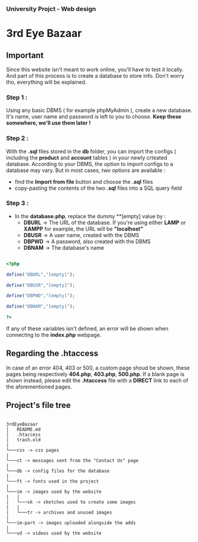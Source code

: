 ### University Projct - Web design
3rd Eye Bazaar
===

## Important

Since this website isn't meant to work online, you'll have to test it locally. And part of this process is to create a database to store info. Don't worry tho, everything will be explained. 

### Step 1 :
Using any basic DBMS ( for example phpMyAdmin ), create a new database. It's name, user name and password is left to you to choose. **Keep these somewhere, we'll use them later !**

### Step 2 :
With the **.sql** files stored in the **db** folder, you can import the configs ( including the **product** and **account** tables ) in your newly crteated database. According to your DBMS, the option to import configs to a database may vary. But in most cases, two options are available : 

- find the **Import from file** button and choose the **.sql** files
- copy-pasting the contents of the two **.sql** files into a SQL query field

### Step 3 :

- In the **database.php**, replace the dummy **[empty] value by :
    - **DBURL** -> The URL of the database. If you're using either **LAMP** or **XAMPP** for example, the URL will be **"localhost"**
    - **DBUSR** -> A user name, created with the DBMS
    - **DBPWD** -> A password, also created with the DBMS
    - **DBNAM** -> The database's name
```php

<?php

define("DBURL","[empty]");

define("DBUSR","[empty]");

define("DBPWD","[empty]");

define("DBNAM","[empty]");

?>

```
If any of these variables isn't defined, an error will be shown when connecting to the **index.php** webpage.

## Regarding the .htaccess

In case of an error 404, 403 or 500, a custom page shoud be shown, these pages being respectively **404.php**, **403.php**, **500.php**. If a blank page is shown instead, please edit the **.htaccess** file with a **DIRECT** link to each of the aforementioned pages.

## Project's file tree

```

3rdEyeBazaar
│   README.md
│   .htaccess
|   trash.old
|
└───css -> css pages
|
└───ct -> messages sent from the "Contact Us" page
|
└───db -> config files for the database
|
└───ft -> fonts used in the project
|
└───im -> images used by the website
|   |
|   └───sk -> sketches used to create some images
|   |
|   └───tr -> archives and unused images
|
└───im-part -> images uploaded alongside the adds
|
└───vd -> videos used by the website

```

